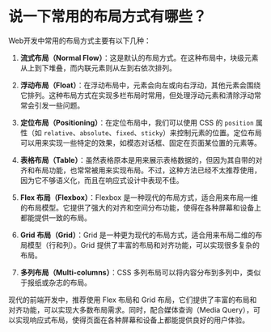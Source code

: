 # 说一下常用的布局方式有哪些？

Web开发中常用的布局方式主要有以下几种：

1. **流式布局（Normal Flow）**：这是默认的布局方式。在这种布局中，块级元素从上到下堆叠，而内联元素则从左到右依次排列。

2. **浮动布局（Float）**：在浮动布局中，元素会向左或向右浮动，其他元素会围绕它排列。这种布局方式在实现多栏布局时常用，但处理浮动元素和清除浮动常常会引发一些问题。

3. **定位布局（Positioning）**：在定位布局中，我们可以使用 CSS 的 `position` 属性（如 `relative`、`absolute`、`fixed`、`sticky`）来控制元素的位置。定位布局可以用来实现一些特定的效果，如模态对话框、固定在页面某位置的元素等。

4. **表格布局（Table）**：虽然表格原本是用来展示表格数据的，但因为其自带的对齐和布局功能，也常常被用来实现布局。不过，这种方法已经不太推荐使用，因为它不够语义化，而且在响应式设计中表现不佳。

5. **Flex 布局（Flexbox）**：Flexbox 是一种现代的布局方式，适合用来布局一维的布局模型。它提供了强大的对齐和空间分布功能，使得在各种屏幕和设备上都能提供一致的布局。

6. **Grid 布局（Grid）**：Grid 是一种更为现代的布局方式，适合用来布局二维的布局模型（行和列）。Grid 提供了丰富的布局和对齐功能，可以实现很多复杂的布局。

7. **多列布局（Multi-columns）**：CSS 多列布局可以将内容分布到多列中，类似于报纸或杂志的布局。

现代的前端开发中，推荐使用 Flex 布局和 Grid 布局，它们提供了丰富的布局和对齐功能，可以实现大多数布局需求。同时，配合媒体查询（Media Query），可以实现响应式布局，使得页面在各种屏幕和设备上都能提供良好的用户体验。